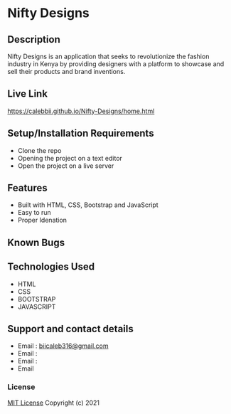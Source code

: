 # Nifty Designs

## Description
Nifty Designs is an application that seeks to revolutionize the fashion industry in Kenya by providing designers with a platform to showcase and sell their products and brand inventions.
## Live Link
https://calebbii.github.io/Nifty-Designs/home.html

## Setup/Installation Requirements
* Clone the repo
* Opening the project on a text editor
* Open the project on a live server
## Features
* Built with HTML, CSS, Bootstrap and JavaScript
* Easy to run
* Proper Idenation

## Known Bugs

## Technologies Used
* HTML
* CSS
* BOOTSTRAP
* JAVASCRIPT
## Support and contact details
* Email : biicaleb316@gmail.com
* Email :
* Email :
* Email
### License
[MIT License](https://github.com/Calebbii/Nifty-Designs/blob/master/LICENSE)
Copyright (c) 2021 
